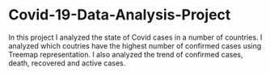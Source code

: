 # Covid-19-Data-Analysis-Project
In this project I analyzed the state of Covid cases in a number of countries. 
I analyzed which coutries have the  highest number of confirmed cases using Treemap representation. 
I also analyzed the trend of confirmed cases, death, recovered and active cases. 

